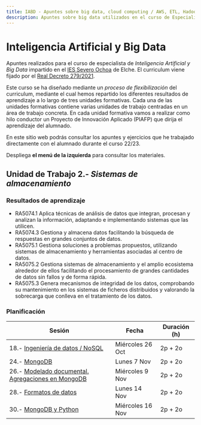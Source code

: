 ```yaml
---
title: IABD - Apuntes sobre big data, cloud computing / AWS, ETL, Hadoop y Spark.
description: Apuntes sobre big data utilizados en el curso de Especialista de Inteligencia Artificial y Big Data, centrados en el uso de la nube mediante AWS, la realización de ETL, Hadoop y la analítica de datos mediante Spark. 
---
```


# Inteligencia Artificial y Big Data

Apuntes realizados para el curso de especialista de *Inteligencia Artificial y Big Data* impartido en el [IES Severo Ochoa](https://portal.edu.gva.es/03013224) de Elche. El curriculum viene fijado por el [Real Decreto 279/2021](https://www.boe.es/eli/es/rd/2021/04/20/279/dof/spa/pdf).

Este curso se ha diseñado mediante un *proceso de flexibilización* del curriculum, mediante el cual hemos repartido los diferentes resultados de aprendizaje a lo largo de tres unidades formativas. Cada una de las unidades formativas contiene varias unidades de trabajo centradas en un área de trabajo concreta. En cada unidad formativa vamos a realizar como hilo conductor un Proyecto de Innovación Aplicado (PIAFP) que dirija el aprendizaje del alumnado.

En este sitio web podrás consultar los apuntes y ejercicios que he trabajado directamente con el alumnado durante el curso 22/23.

Despliega **el menú de la izquierda** para consultar los materiales.

## Unidad de Trabajo 2.- *Sistemas de almacenamiento*

### Resultados de aprendizaje

* RA5074.1 Aplica técnicas de análisis de datos que integran, procesan y analizan la información, adaptando e implementando sistemas que las utilicen.  
* RA5074.3 Gestiona y almacena datos facilitando la búsqueda de respuestas en grandes conjuntos de datos.  
* RA5075.1 Gestiona soluciones a problemas propuestos, utilizando sistemas de almacenamiento y herramientas asociadas al centro de datos.  
* RA5075.2 Gestiona sistemas de almacenamiento y el amplio ecosistema alrededor de ellos facilitando el procesamiento de grandes cantidades de datos sin fallos y de forma rápida.  
* RA5075.3 Genera mecanismos de integridad de los datos, comprobando su mantenimiento en los sistemas de ficheros distribuidos y valorando la sobrecarga que conlleva en el tratamiento de los datos.

### Planificación

| Sesión                                                                | Fecha             | Duración (h) |
| ---------                                                             | -----             | --------- |
| 18.- [Ingeniería de datos / NoSQL](sa/01nosql.md)                     | Miércoles 26 Oct  | 2p + 2o   |
| 24.- [MongoDB](sa/01nosql.md)                                         | Lunes 7 Nov       | 2p + 2o   |
| 26.- [Modelado documental. Agregaciones en MongoDB](sa/01nosql.md)    | Miércoles 9 Nov   | 2p + 2o   |
| 28.- [Formatos de datos](sa/01nosql.md)                               | Lunes 14 Nov      | 2p + 2o   |
| 30.- [MongoDB y Python](sa/01nosql.md)                                | Miércoles 16 Nov  | 2p + 2o   |
